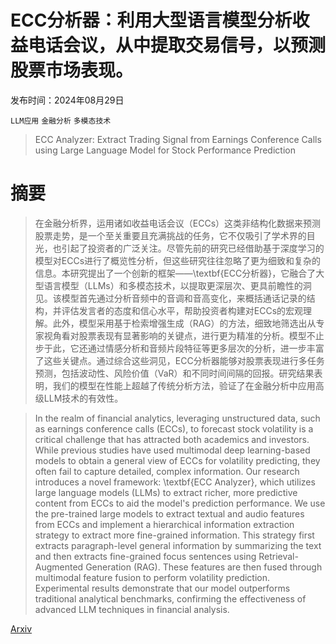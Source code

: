 # ECC分析器：利用大型语言模型分析收益电话会议，从中提取交易信号，以预测股票市场表现。

发布时间：2024年08月29日

`LLM应用` `金融分析` `多模态技术`

> ECC Analyzer: Extract Trading Signal from Earnings Conference Calls using Large Language Model for Stock Performance Prediction

# 摘要

> 在金融分析界，运用诸如收益电话会议（ECCs）这类非结构化数据来预测股票走势，是一个至关重要且充满挑战的任务，它不仅吸引了学术界的目光，也引起了投资者的广泛关注。尽管先前的研究已经借助基于深度学习的模型对ECCs进行了概览性分析，但这些研究往往忽略了更为细致和复杂的信息。本研究提出了一个创新的框架——\textbf{ECC分析器}，它融合了大型语言模型（LLMs）和多模态技术，以提取更深层次、更具前瞻性的洞见。该模型首先通过分析音频中的音调和音高变化，来概括通话记录的结构，并评估发言者的态度和信心水平，帮助投资者构建对ECCs的宏观理解。此外，模型采用基于检索增强生成（RAG）的方法，细致地筛选出从专家视角看对股票表现有显著影响的关键点，进行更为精准的分析。模型不止步于此，它还通过情感分析和音频片段特征等更多层次的分析，进一步丰富了这些关键点。通过综合这些洞见，ECC分析器能够对股票表现进行多任务预测，包括波动性、风险价值（VaR）和不同时间间隔的回报。研究结果表明，我们的模型在性能上超越了传统分析方法，验证了在金融分析中应用高级LLM技术的有效性。

> In the realm of financial analytics, leveraging unstructured data, such as earnings conference calls (ECCs), to forecast stock volatility is a critical challenge that has attracted both academics and investors. While previous studies have used multimodal deep learning-based models to obtain a general view of ECCs for volatility predicting, they often fail to capture detailed, complex information. Our research introduces a novel framework: \textbf{ECC Analyzer}, which utilizes large language models (LLMs) to extract richer, more predictive content from ECCs to aid the model's prediction performance. We use the pre-trained large models to extract textual and audio features from ECCs and implement a hierarchical information extraction strategy to extract more fine-grained information. This strategy first extracts paragraph-level general information by summarizing the text and then extracts fine-grained focus sentences using Retrieval-Augmented Generation (RAG). These features are then fused through multimodal feature fusion to perform volatility prediction. Experimental results demonstrate that our model outperforms traditional analytical benchmarks, confirming the effectiveness of advanced LLM techniques in financial analysis.

[Arxiv](https://arxiv.org/abs/2404.18470)